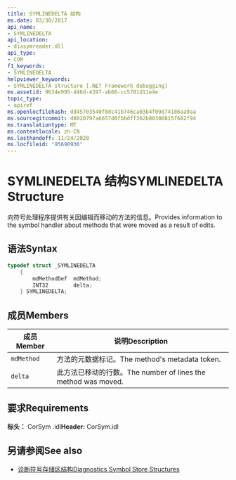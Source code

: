 ```yaml
---
title: SYMLINEDELTA 结构
ms.date: 03/30/2017
api_name:
- SYMLINEDELTA
api_location:
- diasymreader.dll
api_type:
- COM
f1_keywords:
- SYMLINEDELTA
helpviewer_keywords:
- SYMLINEDELTA structure [.NET Framework debugging]
ms.assetid: 9634e995-d46d-4397-ab66-cc5781d11e4e
topic_type:
- apiref
ms.openlocfilehash: dd45703540f8dc41b746ca03b4f09d74186aa9aa
ms.sourcegitcommit: d8020797a6657d0fbbdff362b80300815f682f94
ms.translationtype: MT
ms.contentlocale: zh-CN
ms.lasthandoff: 11/24/2020
ms.locfileid: "95690936"
---
```

# <a name="symlinedelta-structure"></a><span data-ttu-id="f42ea-102">SYMLINEDELTA 结构</span><span class="sxs-lookup"><span data-stu-id="f42ea-102">SYMLINEDELTA Structure</span></span>

<span data-ttu-id="f42ea-103">向符号处理程序提供有关因编辑而移动的方法的信息。</span><span class="sxs-lookup"><span data-stu-id="f42ea-103">Provides information to the symbol handler about methods that were moved as a result of edits.</span></span>  
  
## <a name="syntax"></a><span data-ttu-id="f42ea-104">语法</span><span class="sxs-lookup"><span data-stu-id="f42ea-104">Syntax</span></span>  
  
```cpp  
typedef struct _SYMLINEDELTA  
    {  
        mdMethodDef  mdMethod;  
        INT32        delta;  
    } SYMLINEDELTA;  
```  
  
## <a name="members"></a><span data-ttu-id="f42ea-105">成员</span><span class="sxs-lookup"><span data-stu-id="f42ea-105">Members</span></span>  
  
|<span data-ttu-id="f42ea-106">成员</span><span class="sxs-lookup"><span data-stu-id="f42ea-106">Member</span></span>|<span data-ttu-id="f42ea-107">说明</span><span class="sxs-lookup"><span data-stu-id="f42ea-107">Description</span></span>|  
|------------|-----------------|  
|`mdMethod`|<span data-ttu-id="f42ea-108">方法的元数据标记。</span><span class="sxs-lookup"><span data-stu-id="f42ea-108">The method's metadata token.</span></span>|  
|`delta`|<span data-ttu-id="f42ea-109">此方法已移动的行数。</span><span class="sxs-lookup"><span data-stu-id="f42ea-109">The number of lines the method was moved.</span></span>|  
  
## <a name="requirements"></a><span data-ttu-id="f42ea-110">要求</span><span class="sxs-lookup"><span data-stu-id="f42ea-110">Requirements</span></span>  

 <span data-ttu-id="f42ea-111">**标头：** CorSym .idl</span><span class="sxs-lookup"><span data-stu-id="f42ea-111">**Header:** CorSym.idl</span></span>  
  
## <a name="see-also"></a><span data-ttu-id="f42ea-112">另请参阅</span><span class="sxs-lookup"><span data-stu-id="f42ea-112">See also</span></span>

- [<span data-ttu-id="f42ea-113">诊断符号存储区结构</span><span class="sxs-lookup"><span data-stu-id="f42ea-113">Diagnostics Symbol Store Structures</span></span>](diagnostics-symbol-store-structures.md)
